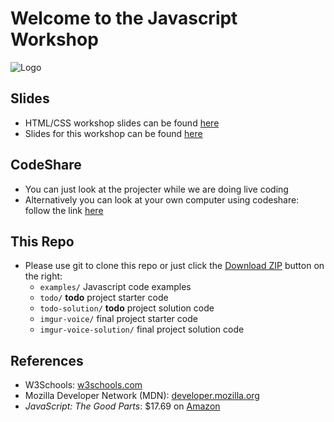 Welcome to the Javascript Workshop
==================================

![Logo](http://hackersatberkeley.com/images/people/default.png)

## Slides ##

+ HTML/CSS workshop slides can be found [here](https://docs.google.com/presentation/d/1eOFjNNqW1eT8KsMtVej-3Z_SAeNdvm39lXawj2jfqZM/edit#slide=id.gbb3433bc3_1_7)
+ Slides for this workshop can be found [here](https://docs.google.com/presentation/d/1rf9F-waNPT0V0ntWZXqtapn7_077GMi1nZ293uOpZXo/edit?usp=sharing)


## CodeShare ##
+ You can just look at the projecter while we are doing live coding
+ Alternatively you can look at your own computer using codeshare: follow the link [here](http://codeshare.io/habjsworkshop)


## This Repo ##

+ Please use git to clone this repo or just click the [Download ZIP](https://github.com/TakLee96/js-workshop/archive/master.zip) button on the right:
	- `examples/` Javascript code examples
	- `todo/` **todo** project starter code 
	- `todo-solution/` **todo** project solution code
	- `imgur-voice/` final project starter code
	- `imgur-voice-solution/` final project solution code


## References ##

+ W3Schools: [w3schools.com](http://www.w3schools.com/)
+ Mozilla Developer Network (MDN): [developer.mozilla.org](https://developer.mozilla.org/en-US/)
+ *JavaScript: The Good Parts*: $17.69 on [Amazon](http://www.amazon.com/JavaScript-Good-Parts-Douglas-Crockford/dp/0596517742)
